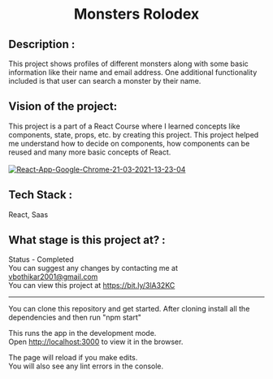 <h1 align="center">Monsters Rolodex</h1>

## Description :
This project shows profiles of different monsters along with some basic information like their name and email address. 
One additional functionality included is that user can search a monster by their name.

## Vision of the project:
This project is a part of a React Course where I learned concepts like components, state, props, etc. by creating this project. 
This project helped me understand how to decide on components, how components can be reused and many more basic concepts of React.
<br/>
<br/>
<a href="https://ibb.co/r4N30y1"><img src="https://i.ibb.co/f4L9F0P/React-App-Google-Chrome-21-03-2021-13-23-04.png" alt="React-App-Google-Chrome-21-03-2021-13-23-04" border="0"></a>

## Tech Stack :
React, Saas

## What stage is this project at? :
Status - Completed <br/>
You can suggest any changes by contacting me at vbothikar2001@gmail.com 
<br/>
You can view this project at https://bit.ly/3lA32KC


<hr>
You can clone this repository and get started.
After cloning install all the dependencies and then run "npm start"

This runs the app in the development mode.\
Open [http://localhost:3000](http://localhost:3000) to view it in the browser.

The page will reload if you make edits.\
You will also see any lint errors in the console.
